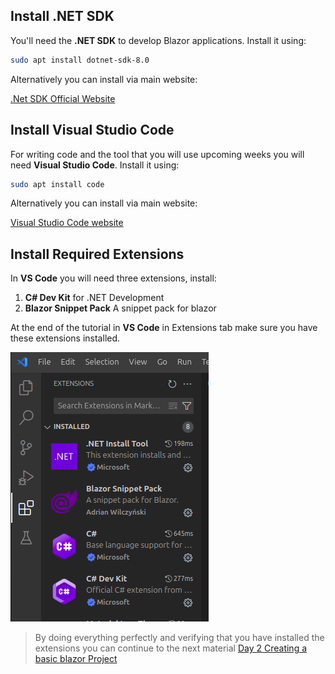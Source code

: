 ## Install .NET SDK

You'll need the **.NET SDK** to develop Blazor applications. Install it using:

```bash
sudo apt install dotnet-sdk-8.0
```
Alternatively you can install via main website:

[.Net SDK Official Website](https://dotnet.microsoft.com/en-us/download)

## Install Visual Studio Code

For writing code and the tool that you will use upcoming weeks you will need **Visual Studio Code**. Install it using:

```bash
sudo apt install code
```

Alternatively you can install via main website:

[Visual Studio Code website](https://code.visualstudio.com/download)

## Install Required Extensions

In **VS Code**  you will need three extensions, install:

1. **C# Dev Kit** for .NET Development
2. **Blazor Snippet Pack** A snippet pack for blazor


At the end of the tutorial in **VS Code** in Extensions tab make sure you have these extensions installed.

![Extensions VS Code](https://github.com/d4shm1r/programming-blazor-webapp/blob/ae4d293149deae6ac1f2285c69809d3e8eb4653e/images/ExtensionsVSCode.png)

> By doing everything perfectly and verifying that you have installed the extensions you can continue to the next material [Day 2 Creating a basic blazor Project](https://github.com/d4shm1r/programming-blazor-webapp/blob/main/Week%201/Day%202%20Creating%20a%20basic%20blazor%20Project.md)
